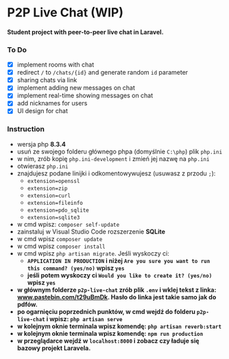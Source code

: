 # P2P Live Chat (WIP)
#### Student project with peer-to-peer live chat in Laravel.

### To Do
- [X] implement rooms with chat
- [X] redirect `/` to `/chats/{id}` and generate random `id` parameter
- [X] sharing chats via link
- [X] implement adding new messages on chat
- [X] implement real-time showing messages on chat
- [X] add nicknames for users
- [X] UI design for chat

### Instruction
* wersja php <b>8.3.4</b>
* usuń ze swojego folderu głównego phpa (domyślnie `C:\php`) plik `php.ini`
* w nim, zrób kopię `php.ini-development` i zmień jej nazwę na `php.ini`
* otwierasz `php.ini`
* znajdujesz podane linijki i odkomentowywujesz (usuwasz z przodu `;`):
    - `extension=openssl`
    - `extension=zip`
    - `extension=curl`
    - `extension=fileinfo`
    - `extension=pdo_sqlite`
    - `extension=sqlite3`
* w cmd wpisz: `composer self-update`
* zainstaluj w Visual Studio Code rozszerzenie <b>SQLite</b> 
* w cmd wpisz `composer update`
* w cmd wpisz `composer install`
* w cmd wpisz `php artisan migrate`. Jeśli wyskoczy ci:
    - <b>`APPLICATION IN PRODUCTION`<b> i niżej `Are you sure you want to run this command? (yes/no)` wpisz <b>`yes`</b>
    - jeśli potem wyskoczy ci `Would you like to create it? (yes/no)` wpisz <b>`yes`</b>
* w głównym folderze `p2p-live-chat` zrób plik <b>`.env`</b> i wklej tekst z linka: <a href="www.pastebin.com/t29uBmDk">www.pastebin.com/t29uBmDk</a>. Hasło do linka jest takie samo jak do pdfów.
* po ogarnięciu poprzednich punktów, w cmd wejdź do folderu `p2p-live-chat` i wpisz: `php artisan serve`
* w kolejnym oknie terminala wpisz komendę: `php artisan reverb:start`
* w kolejnym oknie terminala wpisz komendę: `npm run production`
* w przeglądarce wejdź w `localhost:8000` i zobacz czy ładuje się bazowy projekt Laravela.

